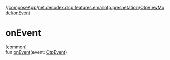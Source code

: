 //[composeApp](../../../index.md)/[net.decodex.dcp.features.emailotp.presnetation](../index.md)/[OtpViewModel](index.md)/[onEvent](on-event.md)

# onEvent

[common]\
fun [onEvent](on-event.md)(event: [OtpEvent](../-otp-event/index.md))
